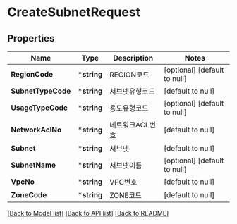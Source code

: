 # CreateSubnetRequest

## Properties
Name | Type | Description | Notes
------------ | ------------- | ------------- | -------------
**RegionCode** | ***string** | REGION코드 | [optional] [default to null]
**SubnetTypeCode** | ***string** | 서브넷유형코드 | [default to null]
**UsageTypeCode** | ***string** | 용도유형코드 | [optional] [default to null]
**NetworkAclNo** | ***string** | 네트워크ACL번호 | [default to null]
**Subnet** | ***string** | 서브넷 | [default to null]
**SubnetName** | ***string** | 서브넷이름 | [optional] [default to null]
**VpcNo** | ***string** | VPC번호 | [default to null]
**ZoneCode** | ***string** | ZONE코드 | [default to null]

[[Back to Model list]](../README.md#documentation-for-models) [[Back to API list]](../README.md#documentation-for-api-endpoints) [[Back to README]](../README.md)


